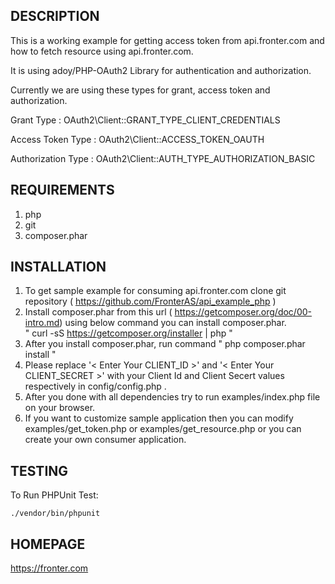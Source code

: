 DESCRIPTION
-------------
This is a working example for getting access token from api.fronter.com and how to fetch resource using api.fronter.com.

It is using adoy/PHP-OAuth2 Library for authentication and authorization.

Currently we are using these types for grant, access token and authorization.

Grant Type         : OAuth2\Client::GRANT_TYPE_CLIENT_CREDENTIALS

Access Token Type  : OAuth2\Client::ACCESS_TOKEN_OAUTH

Authorization Type : OAuth2\Client::AUTH_TYPE_AUTHORIZATION_BASIC


REQUIREMENTS
--------------
1. php
2. git
3. composer.phar


INSTALLATION
--------------
1. To get sample example for consuming api.fronter.com clone git repository ( https://github.com/FronterAS/api_example_php )
2. Install composer.phar from this url ( https://getcomposer.org/doc/00-intro.md)
   using below command you can install composer.phar.<br/>
   " curl -sS https://getcomposer.org/installer | php "
3. After you install composer.phar, run command " php composer.phar install "
4. Please replace '< Enter Your CLIENT_ID >' and '< Enter Your CLIENT_SECRET >' with your Client Id and Client Secert values respectively in config/config.php .
5. After you done with all dependencies try to run examples/index.php file on your browser.
6. If you want to customize sample application then you can modify examples/get_token.php or examples/get_resource.php or you can create your own consumer application.

TESTING
------------
To Run PHPUnit Test:

	./vendor/bin/phpunit

HOMEPAGE
----------
https://fronter.com
